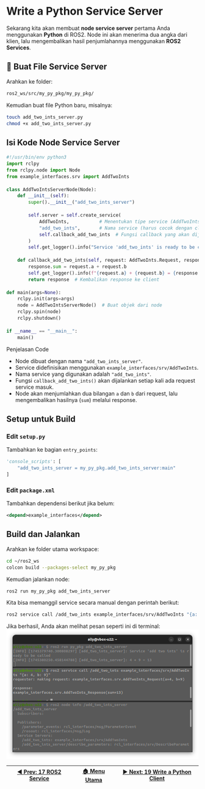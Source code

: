# Write a Python Service Server

Sekarang kita akan membuat **node service server** pertama Anda menggunakan **Python** di ROS2. Node ini akan menerima dua angka dari klien, lalu mengembalikan hasil penjumlahannya menggunakan **ROS2 Services**.

## 📁 Buat File Service Server

Arahkan ke folder:

```bash
ros2_ws/src/my_py_pkg/my_py_pkg/
```

Kemudian buat file Python baru, misalnya:

```bash
touch add_two_ints_server.py
chmod +x add_two_ints_server.py
```

## Isi Kode Node Service Server

```python
#!/usr/bin/env python3
import rclpy
from rclpy.node import Node
from example_interfaces.srv import AddTwoInts

class AddTwoIntsServerNode(Node):
    def __init__(self):
        super().__init__("add_two_ints_server")
        
        self.server = self.create_service(
            AddTwoInts,           # Menentukan tipe service (AddTwoInts)
            "add_two_ints",       # Nama service (harus cocok dengan client)
            self.callback_add_two_ints  # Fungsi callback yang akan dijalankan saat ada request
        )
        self.get_logger().info("Service 'add_two_ints' is ready to be called")
        
    def callback_add_two_ints(self, request: AddTwoInts.Request, response: AddTwoInts.Response):
        response.sum = request.a + request.b
        self.get_logger().info(f"{request.a} + {request.b} = {response.sum}")
        return response  # Kembalikan response ke client

def main(args=None):
    rclpy.init(args=args)
    node = AddTwoIntsServerNode()  # Buat objek dari node
    rclpy.spin(node)
    rclpy.shutdown()

if __name__ == "__main__":
    main()
```

Penjelasan Code

- Node dibuat dengan nama `"add_two_ints_server"`.
- Service didefinisikan menggunakan `example_interfaces/srv/AddTwoInts`.
- Nama service yang digunakan adalah `"add_two_ints"`.
- Fungsi `callback_add_two_ints()` akan dijalankan setiap kali ada request service masuk.
- Node akan menjumlahkan dua bilangan `a` dan `b` dari request, lalu mengembalikan hasilnya (`sum`) melalui response.

## Setup untuk Build

### Edit `setup.py`

Tambahkan ke bagian `entry_points`:

```python
'console_scripts': [
    "add_two_ints_server = my_py_pkg.add_two_ints_server:main"
]
```

### Edit `package.xml`

Tambahkan dependensi berikut jika belum:

```xml
<depend>example_interfaces</depend>
```

## Build dan Jalankan

Arahkan ke folder utama workspace:

```bash
cd ~/ros2_ws
colcon build --packages-select my_py_pkg
```

Kemudian jalankan node:

```bash
ros2 run my_py_pkg add_two_ints_server
```

Kita bisa memanggil service secara manual dengan perintah berikut:

```bash
ros2 service call /add_two_ints example_interfaces/srv/AddTwoInts "{a: 4, b: 7}"
```

Jika berhasil, Anda akan melihat pesan seperti ini di terminal:
![terminal python server](/assets/terminal_python_server.png)


| [◀️ Prev: 17 ROS2 Service](../17_ros2_service/) | [🏠 Menu Utama](/) | [▶️ Next: 19 Write a Python Client](../19_python_client/) |
| ---------------------------------------------- | ----------------- | -------------------------------------------------------- |